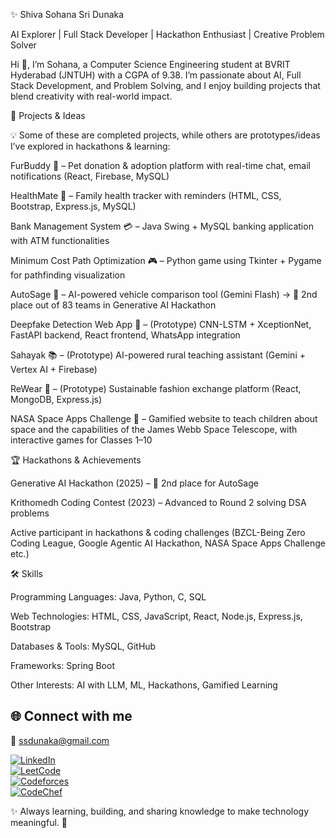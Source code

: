 ✨ Shiva Sohana Sri Dunaka

AI Explorer | Full Stack Developer | Hackathon Enthusiast | Creative Problem Solver

Hi 👋, I’m Sohana, a Computer Science Engineering student at BVRIT Hyderabad (JNTUH) with a CGPA of 9.38.
I’m passionate about AI, Full Stack Development, and Problem Solving, and I enjoy building projects that blend creativity with real-world impact.

🚀 Projects & Ideas

💡 Some of these are completed projects, while others are prototypes/ideas I’ve explored in hackathons & learning:

FurBuddy 🐾 – Pet donation & adoption platform with real-time chat, email notifications (React, Firebase, MySQL)

HealthMate 🏥 – Family health tracker with reminders (HTML, CSS, Bootstrap, Express.js, MySQL)

Bank Management System 💳 – Java Swing + MySQL banking application with ATM functionalities

Minimum Cost Path Optimization 🎮 – Python game using Tkinter + Pygame for pathfinding visualization

AutoSage 🚗 – AI-powered vehicle comparison tool (Gemini Flash) → 🥈 2nd place out of 83 teams in Generative AI Hackathon

Deepfake Detection Web App 🎥 – (Prototype) CNN-LSTM + XceptionNet, FastAPI backend, React frontend, WhatsApp integration

Sahayak 📚 – (Prototype) AI-powered rural teaching assistant (Gemini + Vertex AI + Firebase)

ReWear 👕 – (Prototype) Sustainable fashion exchange platform (React, MongoDB, Express.js)

NASA Space Apps Challenge 🌌 – Gamified website to teach children about space and the capabilities of the James Webb Space Telescope, with interactive games for Classes 1–10

🏆 Hackathons & Achievements

Generative AI Hackathon (2025) – 🥈 2nd place for AutoSage

Krithomedh Coding Contest (2023) – Advanced to Round 2 solving DSA problems

Active participant in hackathons & coding challenges (BZCL-Being Zero Coding League, Google Agentic AI Hackathon, NASA Space Apps Challenge etc.)

🛠️ Skills

Programming Languages: Java, Python, C, SQL

Web Technologies: HTML, CSS, JavaScript, React, Node.js, Express.js, Bootstrap

Databases & Tools: MySQL, GitHub

Frameworks: Spring Boot

Other Interests: AI with LLM, ML, Hackathons, Gamified Learning


## 🌐 Connect with me  

📧 ssdunaka@gmail.com  

[![LinkedIn](https://img.shields.io/badge/LinkedIn-Connect-blue?logo=linkedin&style=for-the-badge)](https://linkedin.com/in/shiva-sohanasri-dunaka1806)  
[![LeetCode](https://img.shields.io/badge/LeetCode-Solve-orange?logo=leetcode&style=for-the-badge)](https://leetcode.com/sohana1806)  
[![Codeforces](https://img.shields.io/badge/Codeforces-Profile-blue?logo=codeforces&style=for-the-badge)](https://codeforces.com/profile/sohana1806)  
[![CodeChef](https://img.shields.io/badge/CodeChef-Rated-brown?logo=codechef&style=for-the-badge)](https://www.codechef.com/users/sohana1806)    



✨ Always learning, building, and sharing knowledge to make technology meaningful. 🚀
